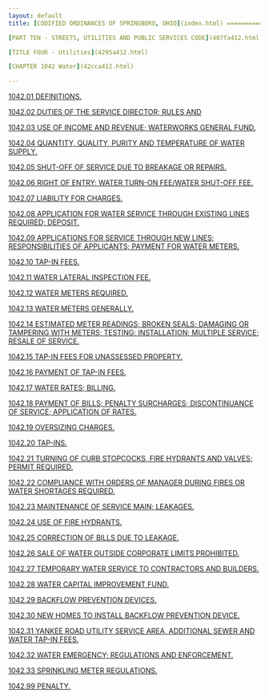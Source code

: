 ```yaml
---
layout: default 
title: [CODIFIED ORDINANCES OF SPRINGBORO, OHIO](index.html) =====================================================

[PART TEN - STREETS, UTILITIES AND PUBLIC SERVICES CODE](407fa412.html)

[TITLE FOUR - Utilities](4295a412.html)

[CHAPTER 1042 Water](42cca412.html)

---
```


[1042.01 DEFINITIONS.](42faa412.html)

[1042.02 DUTIES OF THE SERVICE DIRECTOR; RULES AND](42ffa412.html)

[1042.03 USE OF INCOME AND REVENUE; WATERWORKS GENERAL
FUND.](4303a412.html)

[1042.04 QUANTITY, QUALITY, PURITY AND TEMPERATURE OF WATER
SUPPLY.](4306a412.html)

[1042.05 SHUT-OFF OF SERVICE DUE TO BREAKAGE OR REPAIRS.](430aa412.html)

[1042.06 RIGHT OF ENTRY; WATER TURN-ON FEE/WATER SHUT-OFF
FEE.](430ea412.html)

[1042.07 LIABILITY FOR CHARGES.](4312a412.html)

[1042.08 APPLICATION FOR WATER SERVICE THROUGH EXISTING LINES REQUIRED;
DEPOSIT.](4316a412.html)

[1042.09 APPLICATIONS FOR SERVICE THROUGH NEW LINES; RESPONSIBILITIES OF
APPLICANTS; PAYMENT FOR WATER METERS.](431ea412.html)

[1042.10 TAP-IN FEES.](4322a412.html)

[1042.11 WATER LATERAL INSPECTION FEE.](4330a412.html)

[1042.12 WATER METERS REQUIRED.](4334a412.html)

[1042.13 WATER METERS GENERALLY.](4337a412.html)

[1042.14 ESTIMATED METER READINGS; BROKEN SEALS; DAMAGING OR TAMPERING
WITH METERS; TESTING; INSTALLATION; MULTIPLE SERVICE; RESALE OF
SERVICE.](433fa412.html)

[1042.15 TAP-IN FEES FOR UNASSESSED PROPERTY.](4343a412.html)

[1042.16 PAYMENT OF TAP-IN FEES.](4351a412.html)

[1042.17 WATER RATES; BILLING.](4361a412.html)

[1042.18 PAYMENT OF BILLS; PENALTY SURCHARGES; DISCONTINUANCE OF
SERVICE; APPLICATION OF RATES.](436aa412.html)

[1042.19 OVERSIZING CHARGES.](4377a412.html)

[1042.20 TAP-INS.](437fa412.html)

[1042.21 TURNING OF CURB STOPCOCKS, FIRE HYDRANTS AND VALVES; PERMIT
REQUIRED.](4383a412.html)

[1042.22 COMPLIANCE WITH ORDERS OF MANAGER DURING FIRES OR WATER
SHORTAGES REQUIRED.](4387a412.html)

[1042.23 MAINTENANCE OF SERVICE MAIN; LEAKAGES.](438aa412.html)

[1042.24 USE OF FIRE HYDRANTS.](438ea412.html)

[1042.25 CORRECTION OF BILLS DUE TO LEAKAGE.](4391a412.html)

[1042.26 SALE OF WATER OUTSIDE CORPORATE LIMITS
PROHIBITED.](4394a412.html)

[1042.27 TEMPORARY WATER SERVICE TO CONTRACTORS AND
BUILDERS.](4397a412.html)

[1042.28 WATER CAPITAL IMPROVEMENT FUND.](439da412.html)

[1042.29 BACKFLOW PREVENTION DEVICES.](43a0a412.html)

[1042.30 NEW HOMES TO INSTALL BACKFLOW PREVENTION
DEVICE.](43aca412.html)

[1042.31 YANKEE ROAD UTILITY SERVICE AREA, ADDITIONAL SEWER AND WATER
TAP-IN FEES.](43b5a412.html)

[1042.32 WATER EMERGENCY; REGULATIONS AND ENFORCEMENT.](43c0a412.html)

[1042.33 SPRINKLING METER REGULATIONS.](43d1a412.html)

[1042.99 PENALTY.](43d7a412.html)
